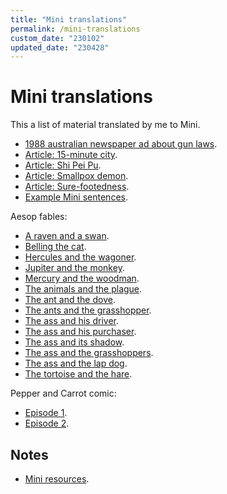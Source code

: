 ```yaml
---
title: "Mini translations"
permalink: /mini-translations
custom_date: "230102"
updated_date: "230428"
---
```


# Mini translations

This a list of material translated by me to Mini.

- [1988 australian newspaper ad about gun laws](/i-pensa-a-si-nun).
- [Article: 15-minute city](/15-minute-siti).
- [Article: Shi Pei Pu](/shi-pei-pu).
- [Article: Smallpox demon](/ruja-lati-maladi-demon).
- [Article: Sure-footedness](/sure-pedi-neso).
- [Example Mini sentences](/mini-sentences).

Aesop fables:

- [A raven and a swan](/kali-tori-an-pato).
- [Belling the cat](/en-i-siren-a-gato).
- [Hercules and the wagoner](/hercules-an-vagen-man).
- [Jupiter and the monkey](/jupiter-an-monki).
- [Mercury and the woodman](/merkurius-an-kata-igi-man).
- [The animals and the plague](/animale-an-lati-maladi).
- [The ant and the dove](/muravi-an-pase-tori).
- [The ants and the grasshopper](/muravi-an-kirikiti).
- [The ass and his driver](/tupe-kavalo-an-si-viro-senjore).
- [The ass and his purchaser](/tupe-kavalo-an-si-viro-kopen-man).
- [The ass and its shadow](/tupe-kavalo-an-si-osura).
- [The ass and the grasshoppers](/tupe-kavalo-an-kirikiti).
- [The ass and the lap dog](/tupe-kavalo-an-topi-noga-dogi).
- [The tortoise and the hare](/toti-an-kuneli).

Pepper and Carrot comic:

- [Episode 1](/pepper-an-carrot-1).
- [Episode 2](/pepper-an-carrot-2).

## Notes

- [Mini resources](/mini-resources).
